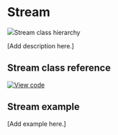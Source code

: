 # Stream

<span class="images">![](https://os.mbed.com/docs/mbed-os/development/mbed-os-api-doxy/classmbed_1_1_stream.png)<span>Stream class hierarchy</span></span>

[Add description here.]

## Stream class reference

[![View code](https://www.mbed.com/embed/?type=library)](https://os.mbed.com/docs/mbed-os/development/mbed-os-api-doxy/classmbed_1_1_stream.html)

## Stream example

[Add example here.]

